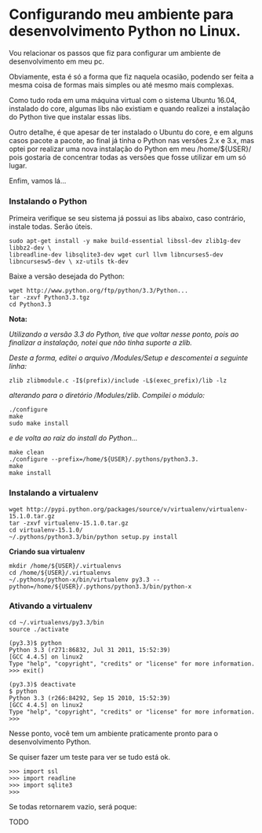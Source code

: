 
# Configurando meu ambiente para desenvolvimento Python no Linux.

Vou relacionar os passos que fiz para configurar um ambiente de desenvolvimento
em meu pc.

Obviamente, esta é só a forma que fiz naquela ocasião, podendo ser feita a 
mesma coisa de formas mais simples ou até mesmo mais complexas.

Como tudo roda em uma máquina virtual com o sistema Ubuntu 16.04, instalado do 
core, algumas libs não existiam e quando realizei a instalação do Python tive 
que instalar essas libs.

Outro detalhe, é que apesar de ter instalado o Ubuntu do core, e em alguns 
casos pacote a pacote, ao final já tinha o Python nas versões 2.x e 3.x, mas 
optei por realizar uma nova instalação do Python em meu /home/${USER}/ pois 
gostaria de concentrar todas as versões que fosse utilizar em um só lugar.

Enfim, vamos lá...

### Instalando o Python

Primeira verifique se seu sistema já possui as libs abaixo, caso contrário,
instale todas. Serão úteis.

```
sudo apt-get install -y make build-essential libssl-dev zlib1g-dev libbz2-dev \
libreadline-dev libsqlite3-dev wget curl llvm libncurses5-dev libncursesw5-dev \ xz-utils tk-dev
```

Baixe a versão desejada do Python:

```
wget http://www.python.org/ftp/python/3.3/Python...
tar -zxvf Python3.3.tgz
cd Python3.3
```

**Nota:**

*Utilizando a versão 3.3 do Python, tive que voltar nesse ponto, pois ao finalizar a instalação, notei que não tinha suporte a zlib.*

*Deste a forma, editei o arquivo /Modules/Setup e descomentei a seguinte linha:*

```
zlib zlibmodule.c -I$(prefix)/include -L$(exec_prefix)/lib -lz
```

*alterando para o diretório /Modules/zlib. Compilei o módulo:*

```
./configure
make
sudo make install
```

*e de volta ao raiz do install do Python...*

```
make clean
./configure --prefix=/home/${USER}/.pythons/python3.3.
make
make install
```

### Instalando a virtualenv

```
wget http://pypi.python.org/packages/source/v/virtualenv/virtualenv-15.1.0.tar.gz
tar -zxvf virtualenv-15.1.0.tar.gz
cd virtualenv-15.1.0/
~/.pythons/python3.3/bin/python setup.py install
```

**Criando sua virtualenv**

```
mkdir /home/${USER}/.virtualenvs
cd /home/${USER}/.virtualenvs
~/.pythons/python-x/bin/virtualenv py3.3 --python=/home/${USER}/.pythons/python3.3/bin/python-x
```

### Ativando a virtualenv

```
cd ~/.virtualenvs/py3.3/bin
source ./activate

(py3.3)$ python
Python 3.3 (r271:86832, Jul 31 2011, 15:52:39) 
[GCC 4.4.5] on linux2
Type "help", "copyright", "credits" or "license" for more information.
>>> exit()

(py3.3)$ deactivate
$ python
Python 3.3 (r266:84292, Sep 15 2010, 15:52:39) 
[GCC 4.4.5] on linux2
Type "help", "copyright", "credits" or "license" for more information.
>>> 
```

Nesse ponto, você tem um ambiente praticamente pronto para o desenvolvimento Python.

Se quiser fazer um teste para ver se tudo está ok.

```
>>> import ssl 
>>> import readline
>>> import sqlite3
>>>
```

Se todas retornarem vazio, será poque:

TODO





